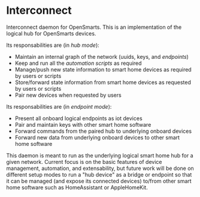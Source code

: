 # Interconnect

Interconnect daemon for OpenSmarts.  This is an implementation of the logical hub for OpenSmarts devices.

Its responsabilities are (in *hub mode*):
- Maintain an internal graph of the network (uuids, keys, and *endpoints*)
- Keep and run all the *automation scripts* as required
- Manage/push new state information to smart home devices as required by users or scripts
- Store/forward state information from smart home devices as requested by users or scripts
- Pair new devices when requested by users

Its responsabilities are (in *endpoint mode*):
- Present all onboard logical endpoints as iot devices
- Pair and maintain keys with other smart home software
- Forward commands from the paired hub to underlying onboard devices
- Forward new data from underlying onboard devices to other smart home software

This daemon is meant to run as the underlying logical smart home hub for a given network.
Current focus is on the basic features of device management, automation, and extensability, but
future work will be done on different setup modes to run a "hub device" as a bridge or endpoint
so that it can be managed (and expose its connected devices) to/from other smart home software
such as HomeAssistant or AppleHomeKit.
